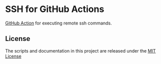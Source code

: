 # SSH for GitHub Actions

[GitHub Action](https://github.com/features/actions) for executing remote ssh commands.

## License

The scripts and documentation in this project are released under the [MIT License](LICENSE)
